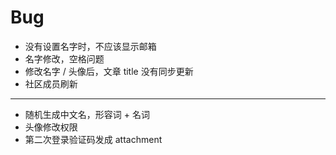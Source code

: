 # Bug

+ 没有设置名字时，不应该显示邮箱
+ 名字修改，空格问题
+ 修改名字 / 头像后，文章 title 没有同步更新
+ 社区成员刷新

---
+ 随机生成中文名，形容词 + 名词
+ 头像修改权限
+ 第二次登录验证码发成 attachment
